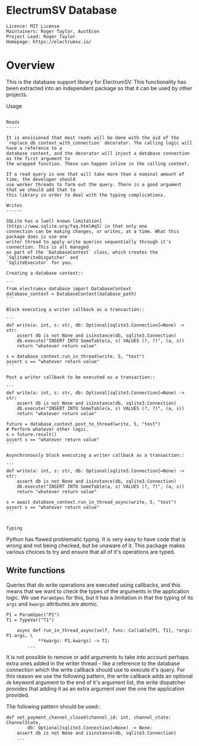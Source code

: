 ElectrumSV Database
===================

    Licence: MIT License
    Maintainers: Roger Taylor, AustEcon
    Project Lead: Roger Taylor
    Homepage: https://electrumsv.io/


Overview
========

This is the database support library for ElectrumSV. This functionality has been extracted into
an independent package so that it can be used by other projects.

Usage
~~~~~

Reads
-----

It is envisioned that most reads will be done with the aid of the
`replace_db_context_with_connection` decorator. The calling logic will have a reference to a
database context, and the decorator will inject a database connection as the first argument to
the wrapped function. These can happen inline in the calling context.

If a read query is one that will take more than a nominal amount of time, the developer should
use worker threads to farm out the query. There is a good argument that we should add that to
this library in order to deal with the typing complications.

Writes
------

SQLite has a [well known limitation](https://www.sqlite.org/faq.html#q5) in that only one
connection can be making changes, or writes, at a time. What this package does is use one
writer thread to apply write queries sequentially through it's connection. This is all managed
as part of the `DatabaseContext` class, which creates the `SqliteWriteDispatcher` and
`SqliteExecutor` for you.

Creating a database context::

```
from electrumsv_database import DatabaseContext
database_context = DatabaseContext(database_path)
```

Block executing a writer callback as a transaction::

```
def write(a: int, s: str, db: Optional[sqlite3.Connection]=None) -> str:
    assert db is not None and isinstance(db, sqlite3.Connection)
    db.execute("INSERT INTO SomeTable(a, s) VALUES (?, ?)", (a, s))
    return "whatever return value"

s = database_context.run_in_thread(write, 5, "test")
assert s == "whatever return value"
```

Post a writer callback to be executed as a transaction::

```
def write(a: int, s: str, db: Optional[sqlite3.Connection]=None) -> str:
    assert db is not None and isinstance(db, sqlite3.Connection)
    db.execute("INSERT INTO SomeTable(a, s) VALUES (?, ?)", (a, s))
    return "whatever return value"

future = database_context.post_to_thread(write, 5, "test")
# Perform whatever other logic.
s = future.result()
assert s == "whatever return value"
```

Asynchronously block executing a writer callback as a transaction::

```
def write(a: int, s: str, db: Optional[sqlite3.Connection]=None) -> str:
    assert db is not None and isinstance(db, sqlite3.Connection)
    db.execute("INSERT INTO SomeTable(a, s) VALUES (?, ?)", (a, s))
    return "whatever return value"

s = await database_context.run_in_thread_async(write, 5, "test")
assert s == "whatever return value"
```


Typing
~~~~~~

Python has flawed problematic typing. It is very easy to have code that is wrong and not being
checked, but be unaware of it. This package makes various choices to try and ensure that all
of it's operations are typed.

Write functions
---------------

Queries that do write operations are executed using callbacks, and this means that we want to
check the types of the arguments in the application logic. We use `ParamSpec` for this, but it has
a limitation in that the typing of its `args` and `kwargs` attributes are atomic.

```
P1 = ParamSpec("P1")
T1 = TypeVar("T1")

    async def run_in_thread_async(self, func: Callable[P1, T1], *args: P1.args, \
            **kwargs: P1.kwargs) -> T1:
        ...
```

It is not possible to remove or add arguments to take into account perhaps extra ones added in
the writer thread - like a reference to the database connection which the write callback should
use to execute it's query. For this reason we use the following pattern, the write callback
adds an optional `db` keyword argument to the end of it's argument list, the write dispatcher
provides that adding it as an extra argument over the one the application provided.

The following pattern should be used::

```
def set_payment_channel_closed(channel_id: int, channel_state: ChannelState,
        db: Optional[sqlite3.Connection]=None) -> None:
    assert db is not None and isinstance(db, sqlite3.Connection)
    ...
```
